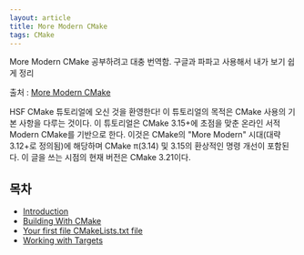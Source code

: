 ```yaml
---
layout: article
title: More Modern CMake
tags: CMake
---
```


More Modern CMake 공부하려고 대충 번역함. 구글과 파파고 사용해서 내가 보기 쉽게 정리

출처 : [More Modern CMake](https://hsf-training.github.io/hsf-training-cmake-webpage/)

HSF CMake 튜토리얼에 오신 것을 환영한다! 이 튜토리얼의 목적은 CMake 사용의 기본 사항을 다루는 것이다. 이 튜토리얼은 CMake 3.15+에 초점을 맞춘 온라인 서적 Modern CMake를 기반으로 한다. 이것은 CMake의 "More Modern" 시대(대략 3.12+로 정의됨)에 해당하며 CMake π(3.14) 및 3.15의 환상적인 명령 개선이 포함된다. 이 글을 쓰는 시점의 현재 버전은 CMake 3.21이다.

## 목차

* [Introduction](/more-modern-cmake-introduction)
* [Building With CMake](/more-modern-cmake-build-with-cmake)
* [Your first file CMakeLists.txt file](/more-modern-cmake-your-first-file)
* [Working with Targets](/more-modern-cmake-working-with-targets)